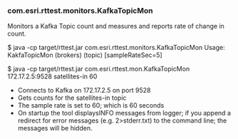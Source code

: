 ### com.esri.rttest.monitors.KafkaTopicMon
Monitors a Kafka Topic count and measures and reports rate of change in count.

$ java -cp target/rttest.jar com.esri.rttest.monitors.KafkaTopicMon
Usage: KakfaTopicMon (brokers) (topic) [sampleRateSec=5]

$ java -cp target/rttest.jar com.esri.rttest.mon.KafkaTopicMon 172.17.2.5:9528 satellites-in 60

- Connects to Kafka on 172.17.2.5 on port 9528 
- Gets counts for the satellites-in topic
- The sample rate is set to 60; which is 60 seconds
- On startup the tool displaysINFO messages from logger; if you append a redirect for error messages (e.g.  2>stderr.txt) to the command line; the messages will be hidden. 
